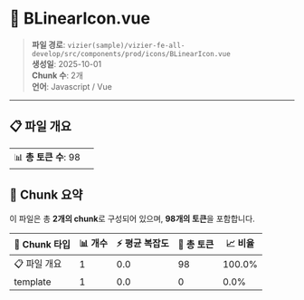 # 📄 BLinearIcon.vue

> **파일 경로**: `vizier(sample)/vizier-fe-all-develop/src/components/prod/icons/BLinearIcon.vue`  
> **생성일**: 2025-10-01  
> **Chunk 수**: 2개  
> **언어**: Javascript / Vue
---


## 📋 파일 개요

| | |
|--|--|
| 📊 **총 토큰 수**: 98 |  |






## 🧩 Chunk 요약

이 파일은 총 **2개의 chunk**로 구성되어 있으며, **98개의 토큰**을 포함합니다.

| 🧩 Chunk 타입 | 📊 개수 | ⚡ 평균 복잡도 | 📝 총 토큰 | 📈 비율 |
|---------------|--------|-------------|----------|--------|
| 📋 파일 개요 | 1 | 0.0 | 98 | 100.0% |
| template | 1 | 0.0 | 0 | 0.0% |

